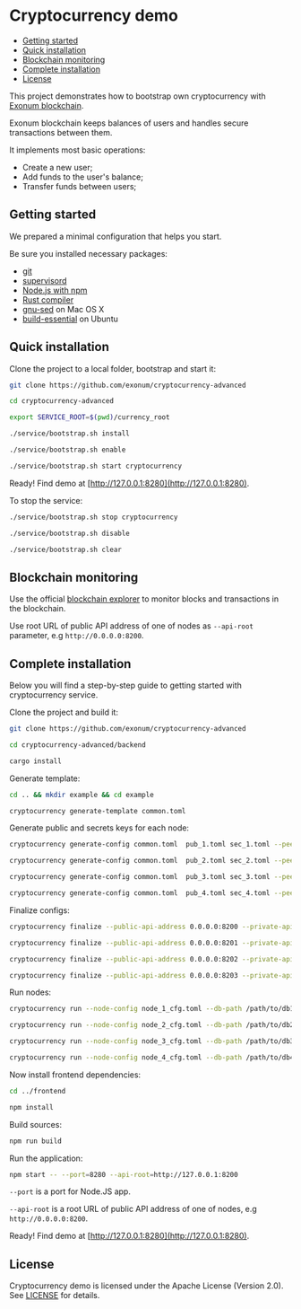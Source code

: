 # Cryptocurrency demo

* [Getting started](#getting-started)
* [Quick installation](#quick-installation)
* [Blockchain monitoring](#blockchain-monitoring)
* [Complete installation](#complete-installation)
* [License](#license)

This project demonstrates how to bootstrap own cryptocurrency with [Exonum blockchain](https://github.com/exonum/exonum).

Exonum blockchain keeps balances of users and handles secure transactions between them.

It implements most basic operations:
- Create a new user;
- Add funds to the user's balance;
- Transfer funds between users;

## Getting started

We prepared a minimal configuration that helps you start.

Be sure you installed necessary packages:
* [git](https://git-scm.com/downloads)
* [supervisord](http://supervisord.org/installing.html)
* [Node.js with npm](https://nodejs.org/en/download/)
* [Rust compiler](https://rustup.rs/)
* [gnu-sed](https://stackoverflow.com/questions/30003570/how-to-use-gnu-sed-on-mac-os-x) on Mac OS X
* [build-essential](https://askubuntu.com/questions/398489/how-to-install-build-essential) on Ubuntu

## Quick installation

Clone the project to a local folder, bootstrap and start it:

```sh
git clone https://github.com/exonum/cryptocurrency-advanced

cd cryptocurrency-advanced

export SERVICE_ROOT=$(pwd)/currency_root

./service/bootstrap.sh install

./service/bootstrap.sh enable

./service/bootstrap.sh start cryptocurrency
```

Ready! Find demo at [http://127.0.0.1:8280](http://127.0.0.1:8280).

To stop the service:

```sh
./service/bootstrap.sh stop cryptocurrency

./service/bootstrap.sh disable

./service/bootstrap.sh clear
```

## Blockchain monitoring

Use the official [blockchain explorer](https://github.com/exonum/blockchain-explorer) to monitor blocks and transactions in the blockchain.

Use root URL of public API address of one of nodes as `--api-root` parameter, e.g `http://0.0.0.0:8200`.

## Complete installation

Below you will find a step-by-step guide to getting started with cryptocurrency service.

Clone the project and build it:

```sh
git clone https://github.com/exonum/cryptocurrency-advanced

cd cryptocurrency-advanced/backend

cargo install
```

Generate template:

```sh
cd .. && mkdir example && cd example

cryptocurrency generate-template common.toml
```

Generate public and secrets keys for each node:

```sh
cryptocurrency generate-config common.toml  pub_1.toml sec_1.toml --peer-addr 127.0.0.1:6331

cryptocurrency generate-config common.toml  pub_2.toml sec_2.toml --peer-addr 127.0.0.1:6332

cryptocurrency generate-config common.toml  pub_3.toml sec_3.toml --peer-addr 127.0.0.1:6333

cryptocurrency generate-config common.toml  pub_4.toml sec_4.toml --peer-addr 127.0.0.1:6334
```

Finalize configs:

```sh
cryptocurrency finalize --public-api-address 0.0.0.0:8200 --private-api-address 0.0.0.0:8091 sec_1.toml node_1_cfg.toml --public-configs pub_1.toml pub_2.toml pub_3.toml pub_4.toml

cryptocurrency finalize --public-api-address 0.0.0.0:8201 --private-api-address 0.0.0.0:8092 sec_2.toml node_2_cfg.toml --public-configs pub_1.toml pub_2.toml pub_3.toml pub_4.toml

cryptocurrency finalize --public-api-address 0.0.0.0:8202 --private-api-address 0.0.0.0:8093 sec_3.toml node_3_cfg.toml --public-configs pub_1.toml pub_2.toml pub_3.toml pub_4.toml

cryptocurrency finalize --public-api-address 0.0.0.0:8203 --private-api-address 0.0.0.0:8094 sec_4.toml node_4_cfg.toml --public-configs pub_1.toml pub_2.toml pub_3.toml pub_4.toml
```

Run nodes:

```sh
cryptocurrency run --node-config node_1_cfg.toml --db-path /path/to/db1 --public-api-address 0.0.0.0:8200

cryptocurrency run --node-config node_2_cfg.toml --db-path /path/to/db2 --public-api-address 0.0.0.0:8201

cryptocurrency run --node-config node_3_cfg.toml --db-path /path/to/db3 --public-api-address 0.0.0.0:8202

cryptocurrency run --node-config node_4_cfg.toml --db-path /path/to/db4 --public-api-address 0.0.0.0:8203
```

Now install frontend dependencies:

```sh
cd ../frontend

npm install
```

Build sources:

```sh
npm run build
```

Run the application:

```sh
npm start -- --port=8280 --api-root=http://127.0.0.1:8200
```

`--port` is a port for Node.JS app.

`--api-root` is a root URL of public API address of one of nodes, e.g `http://0.0.0.0:8200`.

Ready! Find demo at [http://127.0.0.1:8280](http://127.0.0.1:8280).

## License

Cryptocurrency demo is licensed under the Apache License (Version 2.0). See [LICENSE](LICENSE) for details.
